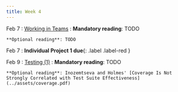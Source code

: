 ```yaml
---
title: Week 4
---
```


Feb 7
: [Working in Teams](#)
  : **Mandatory reading**: TODO

    **Optional reading**: TODO

Feb 7
 : **Individual Project 1 due**{: .label .label-red } 

Feb 9
: [Testing (1)](#)
  : **Mandatory reading**: TODO

    **Optional reading**: Inozemtseva and Holmes' [Coverage Is Not Strongly Correlated with Test Suite Effectiveness](../assets/coverage.pdf)

